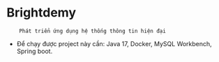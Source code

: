 # Brightdemy
        Phát triển ứng dụng hệ thống thông tin hiện đại
- Để chạy được project này cần: Java 17, Docker, MySQL Workbench, Spring boot.

